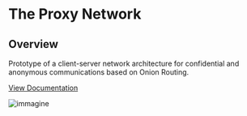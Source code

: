 # The Proxy Network
## Overview
Prototype of a client-server network architecture for confidential and anonymous communications based on Onion Routing.

[View Documentation](./path/to/your/documentation.pdf)

![immagine](https://github.com/nedorp/the-proxy-network/assets/15519336/3a86a611-19af-4c9c-82bf-9bc9a4e171dc)



